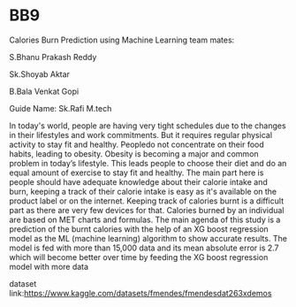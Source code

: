 # BB9
Calories Burn Prediction using Machine Learning
team mates:


S.Bhanu Prakash Reddy

Sk.Shoyab Aktar

B.Bala Venkat Gopi

Guide Name:
Sk.Rafi M.tech

In today's world, people are having very tight schedules due to the changes in their lifestyles and work commitments. But it requires regular physical activity to stay fit and healthy. Peopledo not concentrate on their food habits, leading to obesity. Obesity is becoming a major and common problem in today’s lifestyle. This leads people to choose their diet and do an equal amount of exercise to stay fit and healthy. The main part here is people should have adequate knowledge about their calorie intake and burn, keeping a track of their calorie intake is easy as it's available on the product label or on the internet. Keeping track of calories burnt is a difficult part as there are very few devices for that. Calories burned by an individual are based on MET charts and formulas. The main agenda of this study is a prediction of the burnt calories with the help of an XG boost regression model as the ML (machine learning) algorithm to show accurate results. The model is fed with more than 15,000 data and its mean absolute error is 2.7 which will become better over time by feeding the XG boost regression model with more data


dataset link:https://www.kaggle.com/datasets/fmendes/fmendesdat263xdemos
